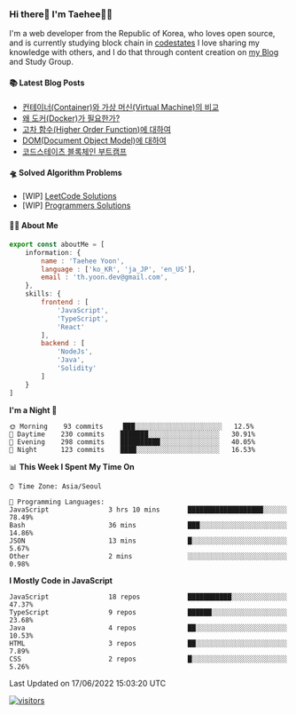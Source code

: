 ### Hi there👋 I'm Taehee👨‍💻
I'm a web developer from the Republic of Korea, who loves open source, and is currently studying block chain in [codestates](https://www.codestates.com/) 
I love sharing my knowledge with others, and I do that through content creation on [my Blog](https://velog.io/@thyoondev) and Study Group.

<!-- <a href="https://github.com/anuraghazra/github-readme-stats">
    <img align="center" src = "https://github-readme-stats.vercel.app/api?username=thyoondev&count_private=true&show_icons=true&include_all_commits=true&hide_border=true&hide_title=true">
</a> -->


#### 📚 Latest Blog Posts 

<!-- BLOG-POST-LIST:START -->
- [컨테이너&lpar;Container&rpar;와 가상 머신&lpar;Virtual Machine&rpar;의 비교](https://velog.io/@thyoondev/%EC%BB%A8%ED%85%8C%EC%9D%B4%EB%84%88Container%EC%99%80-%EA%B0%80%EC%83%81-%EB%A8%B8%EC%8B%A0Virtual-Machine%EC%9D%98-%EB%B9%84%EA%B5%90)
- [왜 도커&lpar;Docker&rpar;가 필요한가?](https://velog.io/@thyoondev/%EC%99%9C-%EB%8F%84%EC%BB%A4Docker%EA%B0%80-%ED%95%84%EC%9A%94%ED%95%9C%EA%B0%80)
- [고차 함수&lpar;Higher Order Function&rpar;에 대하여](https://velog.io/@thyoondev/%EA%B3%A0%EC%B0%A8-%ED%95%A8%EC%88%98higher-order-function%EC%97%90-%EB%8C%80%ED%95%98%EC%97%AC)
- [DOM&lpar;Document Object Model&rpar;에 대하여](https://velog.io/@thyoondev/DOMDocument-Object-Model%EC%97%90-%EB%8C%80%ED%95%98%EC%97%AC)
- [코드스테이츠 블록체인 부트캠프](https://velog.io/@thyoondev/%EC%BD%94%EB%93%9C%EC%8A%A4%ED%85%8C%EC%9D%B4%EC%B8%A0-%EB%B8%94%EB%A1%9D%EC%B2%B4%EC%9D%B8-%EB%B6%80%ED%8A%B8%EC%BA%A0%ED%94%84)
<!-- BLOG-POST-LIST:END -->

#### 🛸 Solved Algorithm Problems
- [WIP] [LeetCode Solutions](https://github.com/Google-wait/codingtest-study/tree/main/thyoondev)
- [WIP] [Programmers Solutions](https://github.com/guui-programmers/Programmers-Algorithm/tree/main/thyoondev)
#### 👨‍💻 About Me
```js
export const aboutMe = [
    information: {
        name : 'Taehee Yoon',
        language : ['ko_KR', 'ja_JP', 'en_US'],
        email : 'th.yoon.dev@gmail.com',
    },
    skills: {
        frontend : [
            'JavaScript',
            'TypeScript',
            'React'
        ],
        backend : [
            'NodeJs',
            'Java',
            'Solidity'
        ]
    }
]

```

<!--START_SECTION:waka-->
**I'm a Night 🦉** 

```text
🌞 Morning    93 commits     ███░░░░░░░░░░░░░░░░░░░░░░   12.5% 
🌆 Daytime    230 commits    ███████░░░░░░░░░░░░░░░░░░   30.91% 
🌃 Evening    298 commits    ██████████░░░░░░░░░░░░░░░   40.05% 
🌙 Night      123 commits    ████░░░░░░░░░░░░░░░░░░░░░   16.53%

```


📊 **This Week I Spent My Time On** 

```text
⌚︎ Time Zone: Asia/Seoul

💬 Programming Languages: 
JavaScript               3 hrs 10 mins       ███████████████████░░░░░░   78.49% 
Bash                     36 mins             ███░░░░░░░░░░░░░░░░░░░░░░   14.86% 
JSON                     13 mins             █░░░░░░░░░░░░░░░░░░░░░░░░   5.67% 
Other                    2 mins              ░░░░░░░░░░░░░░░░░░░░░░░░░   0.98%

```

**I Mostly Code in JavaScript** 

```text
JavaScript               18 repos            ███████████░░░░░░░░░░░░░░   47.37% 
TypeScript               9 repos             ██████░░░░░░░░░░░░░░░░░░░   23.68% 
Java                     4 repos             ██░░░░░░░░░░░░░░░░░░░░░░░   10.53% 
HTML                     3 repos             ██░░░░░░░░░░░░░░░░░░░░░░░   7.89% 
CSS                      2 repos             █░░░░░░░░░░░░░░░░░░░░░░░░   5.26%

```



 Last Updated on 17/06/2022 15:03:20 UTC
<!--END_SECTION:waka-->

[![visitors](https://hits.seeyoufarm.com/api/count/incr/badge.svg?url=https%3A%2F%2Fgithub.com%2Fthyoondev%2Fthyoondev&count_bg=%230A54A2&title_bg=%23555555&icon=&icon_color=%23E7E7E7&title=hits&title=visitors&edge_flat=false)](https://hits.seeyoufarm.com)
